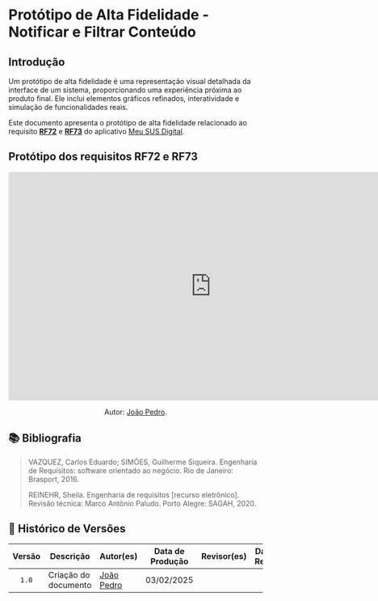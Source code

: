 # Protótipo de Alta Fidelidade - Notificar e Filtrar Conteúdo

## Introdução

Um protótipo de alta fidelidade é uma representação visual detalhada da interface de um sistema, proporcionando uma experiência próxima ao produto final. Ele inclui elementos gráficos refinados, interatividade e simulação de funcionalidades reais.

Este documento apresenta o protótipo de alta fidelidade relacionado ao requisito [**RF72**](../elicitacao/requisitos-elicitados.md/#RF72) e [**RF73**](../elicitacao/requisitos-elicitados.md/#RF73) do aplicativo [Meu SUS Digital](https://meususdigital.saude.gov.br/).

## Protótipo dos requisitos RF72 e RF73

<iframe style="border: 1px solid rgba(0, 0, 0, 0.1);" width="800" height="450" src="https://embed.figma.com/design/fQzhBjwlGi4LyHWTWiJibW/Meu-SUS-Digital?node-id=0-1&embed-host=share" allowfullscreen></iframe>

</center>

<div align="center">
    <p>Autor: <a href="https://github.com/JoosPerro">João Pedro</a>.</p>
</div>

## 📚 Bibliografia

> VAZQUEZ, Carlos Eduardo; SIMÕES, Guilherme Siqueira. Engenharia de Requisitos: software orientado ao negócio. Rio de Janeiro: Brasport, 2016.
>
> REINEHR, Sheila. Engenharia de requisitos [recurso eletrônico]. Revisão técnica: Marco Antônio Paludo. Porto Alegre: SAGAH, 2020.

## 📑 Histórico de Versões

| Versão | Descrição | Autor(es) | Data de Produção | Revisor(es) | Data de Revisão |
| :----: | --------- | --------- | :--------------: | ----------- | :-------------: |
| `1.0`  | Criação do documento | [João Pedro](https://github.com/JoosPerro) | 03/02/2025 |  |  |
